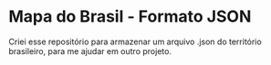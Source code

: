 # Mapa do Brasil - Formato JSON

Criei esse repositório para armazenar um arquivo .json do território brasileiro, para me ajudar em outro projeto.
